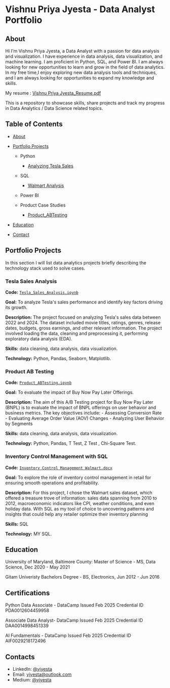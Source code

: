 # Vishnu Priya Jyesta - Data Analyst Portfolio
## About
Hi I'm Vishnu Priya Jyesta, a Data Analyst with a passion for data analysis and visualization. I have experience in data analysis, data visualization, and machine learning. I am proficient in Python, SQL, and Power BI. I am always looking for new opportunities to learn and grow in the field of data analytics.
In my free time,I enjoy exploring new data analysis tools and techniques, and I am always looking for opportunities to expand my knowledge and skills.

My resume : [Vishnu Priya Jyesta_Resume.pdf](https://github.com/vjyesta/Data-Analyst-Portfolio/blob/main/PriyaResume.pdf)

This is a repository to showcase skills, share projects and track my progress in Data Analytics / Data Science related topics.

## Table of Contents
- [About]()
- [Portfolio Projects]()
  - Python
    - [Analyzing Tesla Sales](https://github.com/vjyesta/Portfolio-Projects/blob/main/Tesla_Analysis.ipynb)

  - SQL
    - [Walmart Analysis](https://github.com/vjyesta/Portfolio-Projects/blob/main/Inventory%20Control%20Management%20Walmart.docx)
      
  - Power BI

  - Product Case Studies
    - [Product_ABTesting](https://github.com/vjyesta/Portfolio-Projects/blob/main/Product_ABTesting.ipynb)

- [Education]()  
- [Contact](vjyesta@outlook.com)

## Portfolio Projects
In this section I will list data analytics projects briefly describing the technology stack used to solve cases.

### Tesla Sales Analysis
**Code:** [`Tesla_Sales_Analysis.ipynb`](https://github.com/vjyesta/Portfolio-Projects/blob/main/Tesla_Analysis.ipynb)

**Goal:**  To analyze Tesla's sales performance and identify key factors driving its growth.

**Description:** The project focused on analyzing Tesla's sales data between 2022 and 2024. The dataset included movie titles, ratings, genres, release dates, budgets, gross earnings, and other relevant information. The project involved loading the data, cleaning and preprocessing it, performing exploratory data analysis (EDA).

**Skills:** data cleaning, data analysis, data visualization.

**Technology:** Python, Pandas, Seaborn, Matplotlib.

### Product AB Testing
**Code:** [`Product_ABTesting.ipynb`](https://github.com/vjyesta/Portfolio-Projects/blob/main/Product_ABTesting.ipynb)

**Goal:**  To evaluate the impact of Buy Now Pay Later Offerings.

**Description:** The aim of this A/B Testing project for Buy Now Pay Later (BNPL) is to evaluate the impact of BNPL offerings on user behavior and business metrics. The key objectives include:
    - Assessing Conversion Rate
    - Evaluating Average Order Value (AOV) Changes
    - Analyzing User Behavior by Segments

**Skills:** data cleaning, data analysis, data visualization.

**Technology:** Python, Pandas, T Test, Z Test , Chi-Square Test.

### Inventory Control Management with SQL
**Code:** [`Inventory Control Management Walmart.docx`](https://github.com/vjyesta/Portfolio-Projects/blob/main/Inventory%20Control%20Management%20Walmart.docx)

**Goal:**  To explore the role of inventory control management in retail for ensuring smooth operations and profitability.

**Description:** For this project, I chose the Walmart sales dataset, which offered a treasure trove of information: sales data spanning from 2010 to 2012, macroeconomic indicators like CPI, weather conditions, and even holiday data. With SQL as my tool of choice to uncovering patterns and insights that could help any retailer optimize their inventory planning

**Skills:** SQL

**Technology:** MY SQL.

## Education
University of Maryland, Baltimore County: 
Master of Science - MS, Data Science,
Dec 2020 - May 2021

Gitam Univeristy
Bachelors Degree - BS, Electronics,
Jun 2012 - Jun 2016

## Certifications 
Python Data Associate - DataCamp
Issued Feb 2025
Credential ID PDA0012604459958

Associate Data Analyst- DataCamp
Issued Feb 2025
Credential ID DAA0014998451339

AI Fundamentals - DataCamp
Issued Feb 2025
Credential ID AIF0029218172496

## Contacts
- LinkedIn: [@vjyesta](https://www.linkedin.com/in/vishnu-priya-jyesta/)
- Email: vjyesta@outlook.com
- Medium: [@vjyesta](https://medium.com/@vishnujyesta)
